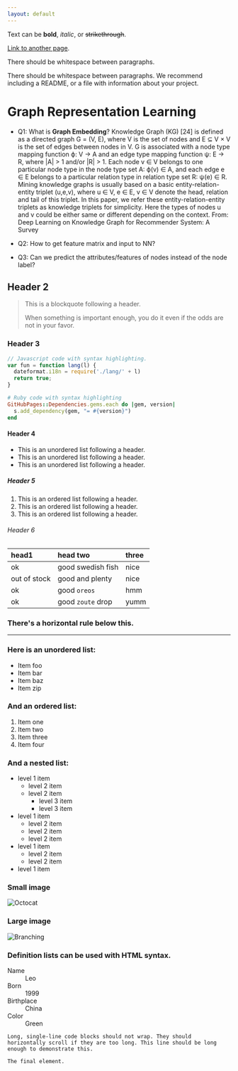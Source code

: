 ```yaml
---
layout: default
---
```


Text can be **bold**, _italic_, or ~~strikethrough~~.

[Link to another page](./another-page.html).

There should be whitespace between paragraphs.

There should be whitespace between paragraphs. We recommend including a README, or a file with information about your project.

# Graph Representation Learning

* Q1: What is **Graph Embedding**?
Knowledge Graph (KG) [24] is defined as a directed graph G = (V, E), where
V is the set of nodes and E ⊆ V × V is the set of edges between nodes in V. G is associated with a node type mapping function ϕ: V → A and an edge type mapping function ψ: E → R, where |A| > 1 and/or |R| > 1. Each node v ∈ V belongs to one particular node type in the node type set A: ϕ(v) ∈ A, and each edge e ∈ E belongs to a particular relation type in relation type set R: ψ(e) ∈ R. Mining knowledge graphs is usually based on a basic entity-relation-entity triplet (u,e,v), where u ∈ V, e ∈ E, v ∈ V denote the head, relation and tail of this triplet. In this paper, we refer these entity-relation-entity triplets as knowledge triplets for simplicity. Here the types of nodes u and v could be either same or different depending on the context.
From: Deep Learning on Knowledge Graph for Recommender System: A Survey

* Q2: How to get feature matrix and input to NN?
* Q3: Can we predict the attributes/features of nodes instead of the node label?

## Header 2

> This is a blockquote following a header.
>
> When something is important enough, you do it even if the odds are not in your favor.

### Header 3

```js
// Javascript code with syntax highlighting.
var fun = function lang(l) {
  dateformat.i18n = require('./lang/' + l)
  return true;
}
```

```ruby
# Ruby code with syntax highlighting
GitHubPages::Dependencies.gems.each do |gem, version|
  s.add_dependency(gem, "= #{version}")
end
```

#### Header 4

*   This is an unordered list following a header.
*   This is an unordered list following a header.
*   This is an unordered list following a header.

##### Header 5

1.  This is an ordered list following a header.
2.  This is an ordered list following a header.
3.  This is an ordered list following a header.

###### Header 6

| head1        | head two          | three |
|:-------------|:------------------|:------|
| ok           | good swedish fish | nice  |
| out of stock | good and plenty   | nice  |
| ok           | good `oreos`      | hmm   |
| ok           | good `zoute` drop | yumm  |

### There's a horizontal rule below this.

* * *

### Here is an unordered list:

*   Item foo
*   Item bar
*   Item baz
*   Item zip

### And an ordered list:

1.  Item one
1.  Item two
1.  Item three
1.  Item four

### And a nested list:

- level 1 item
  - level 2 item
  - level 2 item
    - level 3 item
    - level 3 item
- level 1 item
  - level 2 item
  - level 2 item
  - level 2 item
- level 1 item
  - level 2 item
  - level 2 item
- level 1 item

### Small image

![Octocat](https://github.githubassets.com/images/icons/emoji/octocat.png)

### Large image

![Branching](https://guides.github.com/activities/hello-world/branching.png)


### Definition lists can be used with HTML syntax.

<dl>
<dt>Name</dt>
<dd>Leo</dd>
<dt>Born</dt>
<dd>1999</dd>
<dt>Birthplace</dt>
<dd>China</dd>
<dt>Color</dt>
<dd>Green</dd>
</dl>

```
Long, single-line code blocks should not wrap. They should horizontally scroll if they are too long. This line should be long enough to demonstrate this.
```

```
The final element.
```
